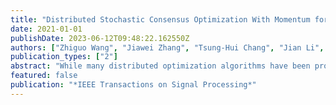 ```yaml
---
title: "Distributed Stochastic Consensus Optimization With Momentum for Nonconvex Nonsmooth Problems"
date: 2021-01-01
publishDate: 2023-06-12T09:48:22.162550Z
authors: ["Zhiguo Wang", "Jiawei Zhang", "Tsung-Hui Chang", "Jian Li", "Zhi-Quan Luo"]
publication_types: ["2"]
abstract: "While many distributed optimization algorithms have been proposed for solving smooth or convex problems over the networks, few of them can handle non-convex and non-smooth problems. Based on a proximal primal-dual approach, this paper presents a new (stochastic) distributed algorithm with Nesterov momentum for accelerated optimization of non-convex and non-smooth problems. Theoretically, we show that the proposed algorithm can achieve an $epsilon$-stationary solution under a constant step size with $O(1/epsilon^2)$ computation complexity and $O(1/epsilon)$ communication complexity when the epigraph of the non-smooth term is a polyhedral set. When compared to the existing gradient tracking based methods, the proposed algorithm has the same order of computation complexity but lower order of communication complexity. To the best of our knowledge, the presented result is the first stochastic algorithm with the $O(1/epsilon)$ communication complexity for non-convex and non-smooth problems. Numerical experiments for a distributed non-convex regression problem and a deep neural network based classification problem are presented to illustrate the effectiveness of the proposed algorithms."
featured: false
publication: "*IEEE Transactions on Signal Processing*"
---
```


